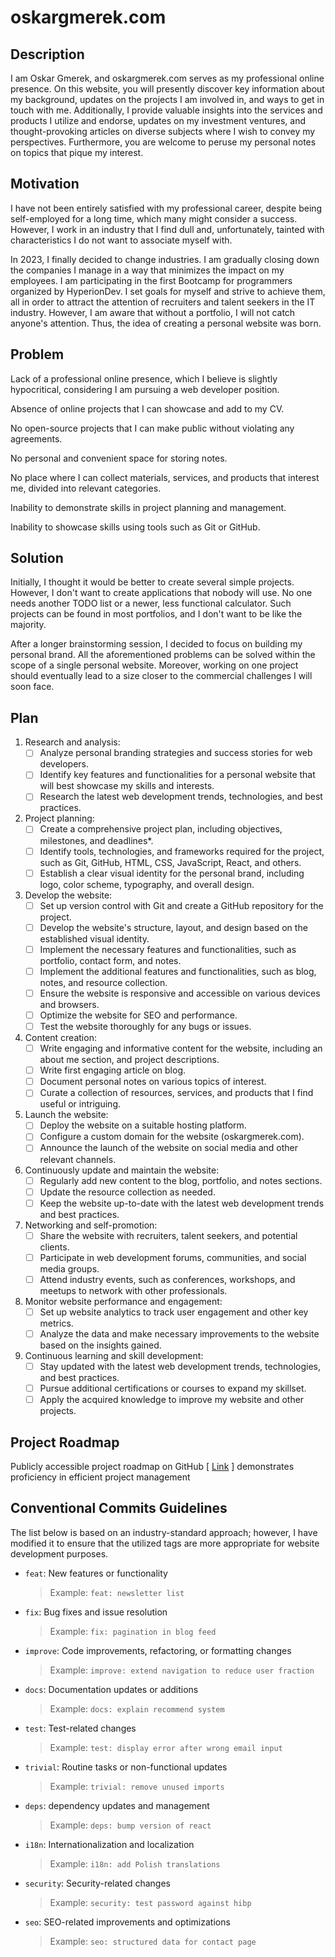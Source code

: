 # oskargmerek.com

## Description

I am Oskar Gmerek, and oskargmerek.com serves as my professional online presence. On this website, you will presently discover key information about my background, updates on the projects I am involved in, and ways to get in touch with me. Additionally, I provide valuable insights into the services and products I utilize and endorse, updates on my investment ventures, and thought-provoking articles on diverse subjects where I wish to convey my perspectives. Furthermore, you are welcome to peruse my personal notes on topics that pique my interest.

## Motivation

I have not been entirely satisfied with my professional career, despite being self-employed for a long time, which many might consider a success. However, I work in an industry that I find dull and, unfortunately, tainted with characteristics I do not want to associate myself with.

In 2023, I finally decided to change industries. I am gradually closing down the companies I manage in a way that minimizes the impact on my employees. I am participating in the first Bootcamp for programmers organized by HyperionDev. I set goals for myself and strive to achieve them, all in order to attract the attention of recruiters and talent seekers in the IT industry. However, I am aware that without a portfolio, I will not catch anyone's attention. Thus, the idea of creating a personal website was born.

## Problem

Lack of a professional online presence, which I believe is slightly hypocritical, considering I am pursuing a web developer position.

Absence of online projects that I can showcase and add to my CV.

No open-source projects that I can make public without violating any agreements.

No personal and convenient space for storing notes.

No place where I can collect materials, services, and products that interest me, divided into relevant categories.

Inability to demonstrate skills in project planning and management.

Inability to showcase skills using tools such as Git or GitHub.

## Solution

Initially, I thought it would be better to create several simple projects. However, I don't want to create applications that nobody will use. No one needs another TODO list or a newer, less functional calculator. Such projects can be found in most portfolios, and I don't want to be like the majority.

After a longer brainstorming session, I decided to focus on building my personal brand. All the aforementioned problems can be solved within the scope of a single personal website. Moreover, working on one project should eventually lead to a size closer to the commercial challenges I will soon face.

## Plan

1. Research and analysis:
    - [ ] Analyze personal branding strategies and success stories for web developers.
    - [ ] Identify key features and functionalities for a personal website that will best showcase my skills and interests.
    - [ ] Research the latest web development trends, technologies, and best practices.

2. Project planning:
    - [ ] Create a comprehensive project plan, including objectives, milestones, and deadlines*.
    - [ ] Identify tools, technologies, and frameworks required for the project, such as Git, GitHub, HTML, CSS, JavaScript, React, and others.
    - [ ] Establish a clear visual identity for the personal brand, including logo, color scheme, typography, and overall design.

3. Develop the website:
    - [ ] Set up version control with Git and create a GitHub repository for the project.
    - [ ] Develop the website's structure, layout, and design based on the established visual identity.
    - [ ] Implement the necessary features and functionalities, such as portfolio, contact form, and notes.
    - [ ] Implement the additional features and functionalities, such as blog, notes, and resource collection.
    - [ ] Ensure the website is responsive and accessible on various devices and browsers.
    - [ ] Optimize the website for SEO and performance.
    - [ ] Test the website thoroughly for any bugs or issues.

4. Content creation:
    - [ ] Write engaging and informative content for the website, including an about me section, and project descriptions.
    - [ ] Write first engaging article on blog.
    - [ ] Document personal notes on various topics of interest.
    - [ ] Curate a collection of resources, services, and products that I find useful or intriguing.

5. Launch the website:
    - [ ] Deploy the website on a suitable hosting platform.
    - [ ] Configure a custom domain for the website (oskargmerek.com).
    - [ ] Announce the launch of the website on social media and other relevant channels.

6. Continuously update and maintain the website:
    - [ ] Regularly add new content to the blog, portfolio, and notes sections.
    - [ ] Update the resource collection as needed.
    - [ ] Keep the website up-to-date with the latest web development trends and best practices.

7. Networking and self-promotion:
    - [ ] Share the website with recruiters, talent seekers, and potential clients.
    - [ ] Participate in web development forums, communities, and social media groups.
    - [ ] Attend industry events, such as conferences, workshops, and meetups to network with other professionals.

8. Monitor website performance and engagement:
    - [ ] Set up website analytics to track user engagement and other key metrics.
    - [ ] Analyze the data and make necessary improvements to the website based on the insights gained.

9. Continuous learning and skill development:
    - [ ] Stay updated with the latest web development trends, technologies, and best practices.
    - [ ] Pursue additional certifications or courses to expand my skillset.
    - [ ] Apply the acquired knowledge to improve my website and other projects.

## Project Roadmap

Publicly accessible project roadmap on GitHub [ [Link](https://github.com/users/oskar-gmerek/projects/4) ]
 demonstrates proficiency in efficient project management

## Conventional Commits Guidelines

The list below is based on an industry-standard approach; however, I have modified it to ensure that the utilized tags are more appropriate for website development purposes.

- `feat`: New features or functionality
    > Example: `feat: newsletter list`

- `fix`: Bug fixes and issue resolution
    > Example: `fix: pagination in blog feed`

- `improve`: Code improvements, refactoring, or formatting changes
    > Example: `improve: extend navigation to reduce user fraction`

- `docs`: Documentation updates or additions
    > Example: `docs: explain recommend system`

- `test`: Test-related changes
    > Example: `test: display error after wrong email input`

- `trivial`: Routine tasks or non-functional updates
    > Example: `trivial: remove unused imports`

- `deps`: dependency updates and management
    > Example: `deps: bump version of react`

- `i18n`: Internationalization and localization
    > Example: `i18n: add Polish translations`

- `security`: Security-related changes
    > Example: `security: test password against hibp`

- `seo`: SEO-related improvements and optimizations
    > Example: `seo: structured data for contact page`

